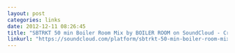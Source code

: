 ```yaml
---
layout: post
categories: links
date: 2012-12-11 08:26:45
title: "SBTRKT 50 min Boiler Room Mix by BOILER ROOM on SoundCloud - Create, record and share your sounds for free"
linkurl: "https://soundcloud.com/platform/sbtrkt-50-min-boiler-room-mix/s-qMBmA"
---
```

